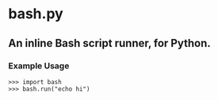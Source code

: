 # bash.py
## An inline Bash script runner, for Python.

### Example Usage

```pycon
>>> import bash
>>> bash.run("echo hi")
